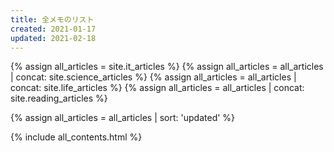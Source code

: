 ```yaml
---
title: 全メモのリスト
created: 2021-01-17
updated: 2021-02-18
---
```

{% assign all_articles = site.it_articles %}
{% assign all_articles = all_articles | concat: site.science_articles %}
{% assign all_articles = all_articles | concat: site.life_articles %}
{% assign all_articles = all_articles | concat: site.reading_articles %}

{% assign all_articles = all_articles | sort: 'updated' %}

{% include all_contents.html %}

